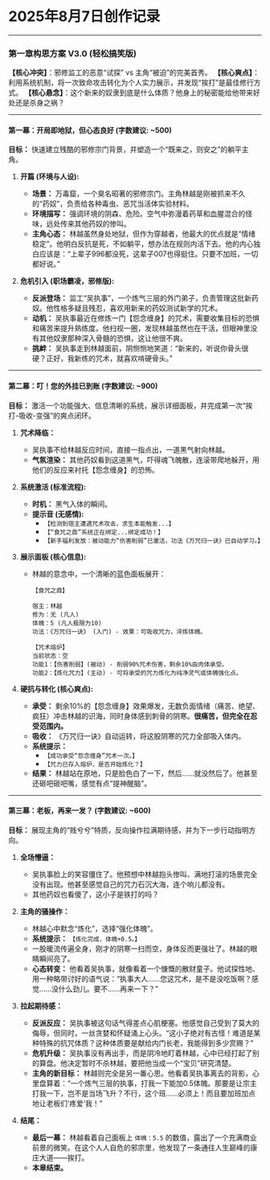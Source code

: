 # 2025年8月7日创作记录

---
### **第一章构思方案 V3.0 (轻松搞笑版)**

**【核心冲突】**：邪修监工的恶意“试探” vs 主角“被迫”的完美首秀。
**【核心爽点】**：利用系统机制，将一次致命攻击转化为个人实力展示，并发现“挨打”是最佳修行方式。
**【核心悬念】**：这个新来的奴隶到底是什么体质？他身上的秘密能给他带来好处还是杀身之祸？

---

#### **第一幕：开局即地狱，但心态良好 (字数建议: ~500)**
**目标：** 快速建立残酷的邪修宗门背景，并塑造一个“既来之，则安之”的躺平主角。

1.  **开篇 (环境与人设):**
    *   **场景：** 万毒窟，一个臭名昭著的邪修宗门。主角林越是刚被抓来不久的“药奴”，负责给各种毒虫、恶咒当活体实验材料。
    *   **环境描写：** 强调环境的阴森、危险。空气中弥漫着药草和血腥混合的怪味，远处传来其他药奴的惨叫。
    *   **主角心态：** 林越虽然身处地狱，但作为穿越者，他最大的优点就是“情绪稳定”。他明白反抗是死，不如躺平，想办法在规则内活下去。他的内心独白应该是：“上辈子996都没死，这辈子007也得挺住。只要不加班，一切都好说。”

2.  **危机引入 (职场霸凌，邪修版):**
    *   **反派登场：** 监工“吴执事”，一个炼气三层的外门弟子，负责管理这批新药奴。他性格多疑且残忍，喜欢用新来的药奴测试新学的咒术。
    *   **动机：** 吴执事最近在修炼一门【怨念缠身】的咒术，需要收集目标的恐惧和痛苦来提升熟练度。他扫视一圈，发现林越虽然也在干活，但眼神里没有其他奴隶那种深入骨髓的恐惧，这让他很不爽。
    *   **挑衅：** 吴执事走到林越面前，阴恻恻地笑道：“新来的，听说你骨头很硬？正好，我新练的咒术，就喜欢啃硬骨头。”

---

#### **第二幕：叮！您的外挂已到账 (字数建议: ~900)**
**目标：** 激活一个功能强大、信息清晰的系统，展示详细面板，并完成第一次“挨打-吸收-变强”的爽点闭环。

1.  **咒术降临：**
    *   吴执事不给林越反应时间，直接一指点出，一道黑气射向林越。
    *   **气氛渲染：** 其他药奴看到这道黑气，吓得魂飞魄散，连滚带爬地躲开，用他们的反应来衬托【怨念缠身】的恐怖。

2.  **系统激活 (标准流程):**
    *   **时机：** 黑气入体的瞬间。
    *   **提示音 (无感情):**
        *   `【检测到宿主遭遇咒术攻击，求生本能触发...】`
        *   `【“食咒之鼎”系统正在绑定...绑定成功！】`
        *   `【新手福利发放：被动能力“伤害削弱”已激活，功法《万咒归一诀》已自动学习。】`

3.  **展示面板 (核心信息):**
    *   林越的意念中，一个清晰的蓝色面板展开：
        ```
        【食咒之鼎】

        宿主：林越
        修为：无 (凡人)
        体魄：5 (凡人极限为10)
        功法：《万咒归一诀》 (入门) - 效果：可吸收咒力，淬炼体魄。

        【咒术熔炉】
        当前状态：空
        功能1：【伤害削弱】(被动) - 削弱90%咒术伤害，剩余10%由肉体承受。
        功能2：【炼化咒力】(主动) - 可将承受的咒力炼化为纯净灵气或体魄强化点。
        ```

4.  **硬抗与转化 (核心爽点):**
    *   **承受：** 剩余10%的【怨念缠身】效果爆发，无数负面情绪（痛苦、绝望、疯狂）冲击林越的识海，同时身体感到刺骨的阴寒。**很痛苦，但完全在忍受范围内。**
    *   **吸收：** 《万咒归一诀》自动运转，将这股阴寒的咒力全部吸入体内。
    *   **系统提示：**
        *   `【成功承受“怨念缠身”咒术一次。】`
        *   `【咒力已存入熔炉，是否开始炼化？】`
    *   **结果：** 林越站在原地，只是脸色白了一下，然后……就没然后了。他甚至还砸吧砸吧嘴，感觉有点“提神醒脑”。

---

#### **第三幕：老板，再来一发？ (字数建议: ~600)**
**目标：** 展现主角的“贱兮兮”特质，反向操作拉满期待感，并为下一步行动指明方向。

1.  **全场懵逼：**
    *   吴执事脸上的笑容僵住了。他预想中林越抱头惨叫、满地打滚的场景完全没有出现。他甚至感觉自己的咒力石沉大海，连个响儿都没有。
    *   其他药奴也看傻了，这小子是铁打的吗？

2.  **主角的骚操作：**
    *   林越心中默念“炼化”，选择“强化体魄”。
    *   **系统提示：** `【炼化完成，体魄+0.5。】`
    *   一股暖流传遍全身，刚才的阴寒一扫而空，身体反而更强壮了。林越的眼睛瞬间亮了。
    *   **心态转变：** 他看着吴执事，就像看着一个慷慨的散财童子。他试探性地、用一种略带讨好的语气说：“执事大人……您这咒术，是不是没吃饭啊？感觉……没什么劲儿。要不……再来一下？”

3.  **拉起期待感：**
    *   **反派反应：** 吴执事被这句话气得差点心肌梗塞。他感觉自己受到了莫大的侮辱，但同时，一丝贪婪和怀疑涌上心头。“这小子绝对有古怪！难道是某种特殊的抗咒体质？这种体质要是献给内门长老，我能得到多少赏赐？”
    *   **危机升级：** 吴执事没有再出手，而是阴冷地盯着林越，心中已经打起了别的算盘。他决定暂时不杀林越，要把他当成一个“宝贝”研究清楚。
    *   **主角的新目标：** 林越则完全是另一番心思。他看着吴执事离去的背影，心里盘算着：“一个炼气三层的执事，打我一下能加0.5体魄。那要是让宗主打我一下，岂不是当场飞升？不行，这个班……必须上！而且要加班加点地让老板们‘疼爱’我！”

4.  **结尾：**
    *   **最后一幕：** 林越看着自己面板上 `体魄：5.5` 的数值，露出了一个充满商业前景的微笑。在这个人人自危的邪宗里，他发现了一条通往人生巅峰的康庄大道——挨打。
    *   **本章结束。**